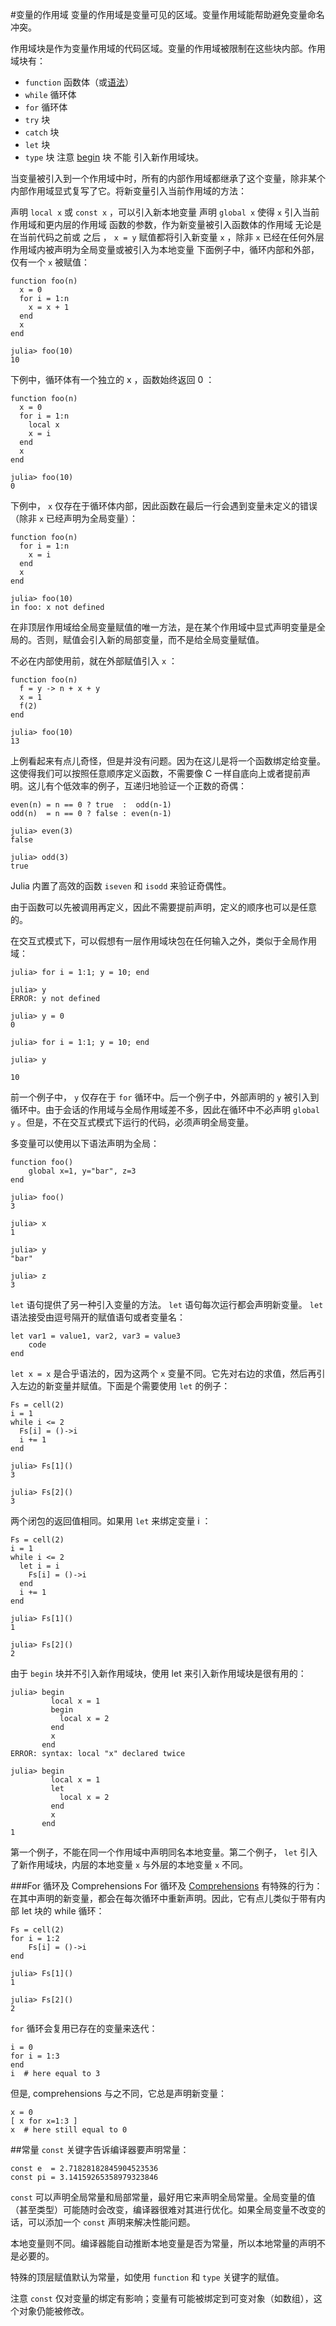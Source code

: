 #变量的作用域
变量的作用域是变量可见的区域。变量作用域能帮助避免变量命名冲突。

作用域块是作为变量作用域的代码区域。变量的作用域被限制在这些块内部。作用域块有：

* `function` 函数体（或[语法](function-learning.md)）
* `while` 循环体
* `for` 循环体
* `try` 块
* `catch` 块
* `let` 块
* `type` 块
注意 [begin](control-learning.md) 块 不能 引入新作用域块。

当变量被引入到一个作用域中时，所有的内部作用域都继承了这个变量，除非某个内部作用域显式复写了它。将新变量引入当前作用域的方法：

声明 `local x` 或 `const x` ，可以引入新本地变量
声明 `global x` 使得 `x` 引入当前作用域和更内层的作用域
函数的参数，作为新变量被引入函数体的作用域
无论是在当前代码之前或 之后 ， `x = y` 赋值都将引入新变量 `x` ，除非 `x` 已经在任何外层作用域内被声明为全局变量或被引入为本地变量
下面例子中，循环内部和外部，仅有一个 `x` 被赋值：

```
function foo(n)
  x = 0
  for i = 1:n
    x = x + 1
  end
  x
end

julia> foo(10)
10
```

下例中，循环体有一个独立的 x ，函数始终返回 0 ：

```
function foo(n)
  x = 0
  for i = 1:n
    local x
    x = i
  end
  x
end

julia> foo(10)
0
```

下例中， `x` 仅存在于循环体内部，因此函数在最后一行会遇到变量未定义的错误（除非 `x` 已经声明为全局变量）：

```
function foo(n)
  for i = 1:n
    x = i
  end
  x
end

julia> foo(10)
in foo: x not defined
```

在非顶层作用域给全局变量赋值的唯一方法，是在某个作用域中显式声明变量是全局的。否则，赋值会引入新的局部变量，而不是给全局变量赋值。

不必在内部使用前，就在外部赋值引入 `x` ：

```
function foo(n)
  f = y -> n + x + y
  x = 1
  f(2)
end

julia> foo(10)
13
```

上例看起来有点儿奇怪，但是并没有问题。因为在这儿是将一个函数绑定给变量。这使得我们可以按照任意顺序定义函数，不需要像 C 一样自底向上或者提前声明。这儿有个低效率的例子，互递归地验证一个正数的奇偶：

```
even(n) = n == 0 ? true  :  odd(n-1)
odd(n)  = n == 0 ? false : even(n-1)

julia> even(3)
false

julia> odd(3)
true
```

Julia 内置了高效的函数 `iseven` 和 `isodd` 来验证奇偶性。

由于函数可以先被调用再定义，因此不需要提前声明，定义的顺序也可以是任意的。

在交互式模式下，可以假想有一层作用域块包在任何输入之外，类似于全局作用域：

```
julia> for i = 1:1; y = 10; end

julia> y
ERROR: y not defined

julia> y = 0
0

julia> for i = 1:1; y = 10; end

julia> y

10
```
前一个例子中， `y` 仅存在于 `for` 循环中。后一个例子中，外部声明的 `y` 被引入到循环中。由于会话的作用域与全局作用域差不多，因此在循环中不必声明 `global y` 。但是，不在交互式模式下运行的代码，必须声明全局变量。

多变量可以使用以下语法声明为全局：

```
function foo()
    global x=1, y="bar", z=3
end

julia> foo()
3

julia> x
1

julia> y
"bar"

julia> z
3
```

`let` 语句提供了另一种引入变量的方法。 `let` 语句每次运行都会声明新变量。 `let` 语法接受由逗号隔开的赋值语句或者变量名：

```
let var1 = value1, var2, var3 = value3
    code
end
```

`let x = x` 是合乎语法的，因为这两个 `x` 变量不同。它先对右边的求值，然后再引入左边的新变量并赋值。下面是个需要使用 `let` 的例子：

```
Fs = cell(2)
i = 1
while i <= 2
  Fs[i] = ()->i
  i += 1
end

julia> Fs[1]()
3

julia> Fs[2]()
3
```

两个闭包的返回值相同。如果用 `let` 来绑定变量 i ：

```
Fs = cell(2)
i = 1
while i <= 2
  let i = i
    Fs[i] = ()->i
  end
  i += 1
end

julia> Fs[1]()
1

julia> Fs[2]()
2
```

由于 `begin` 块并不引入新作用域块，使用 let 来引入新作用域块是很有用的：

```
julia> begin
         local x = 1
         begin
           local x = 2
         end
         x
       end
ERROR: syntax: local "x" declared twice

julia> begin
         local x = 1
         let
           local x = 2
         end
         x
       end
1
```

第一个例子，不能在同一个作用域中声明同名本地变量。第二个例子， `let` 引入了新作用域块，内层的本地变量 `x` 与外层的本地变量 `x` 不同。

###For 循环及 Comprehensions
For 循环及 [Comprehensions](http://julia-cn.readthedocs.org/zh_CN/latest/manual/arrays/#comprehensions) 有特殊的行为：在其中声明的新变量，都会在每次循环中重新声明。因此，它有点儿类似于带有内部 let 块的 while 循环：

```
Fs = cell(2)
for i = 1:2
    Fs[i] = ()->i
end

julia> Fs[1]()
1

julia> Fs[2]()
2
```

`for` 循环会复用已存在的变量来迭代：

```
i = 0
for i = 1:3
end
i  # here equal to 3
```

但是, comprehensions 与之不同，它总是声明新变量：

```
x = 0
[ x for x=1:3 ]
x  # here still equal to 0
```

##常量
`const` 关键字告诉编译器要声明常量：

```
const e  = 2.71828182845904523536
const pi = 3.14159265358979323846
```

`const` 可以声明全局常量和局部常量，最好用它来声明全局常量。全局变量的值（甚至类型）可能随时会改变，编译器很难对其进行优化。如果全局变量不改变的话，可以添加一个 `const` 声明来解决性能问题。

本地变量则不同。编译器能自动推断本地变量是否为常量，所以本地常量的声明不是必要的。

特殊的顶层赋值默认为常量，如使用 `function` 和 `type` 关键字的赋值。

注意 `const` 仅对变量的绑定有影响；变量有可能被绑定到可变对象（如数组），这个对象仍能被修改。
